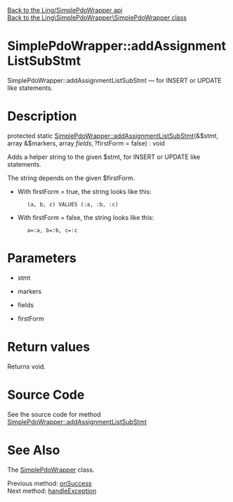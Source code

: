 [Back to the Ling/SimplePdoWrapper api](https://github.com/lingtalfi/SimplePdoWrapper/blob/master/doc/api/Ling/SimplePdoWrapper.md)<br>
[Back to the Ling\SimplePdoWrapper\SimplePdoWrapper class](https://github.com/lingtalfi/SimplePdoWrapper/blob/master/doc/api/Ling/SimplePdoWrapper/SimplePdoWrapper.md)


SimplePdoWrapper::addAssignmentListSubStmt
================



SimplePdoWrapper::addAssignmentListSubStmt — for INSERT or UPDATE like statements.




Description
================


protected static [SimplePdoWrapper::addAssignmentListSubStmt](https://github.com/lingtalfi/SimplePdoWrapper/blob/master/doc/api/Ling/SimplePdoWrapper/SimplePdoWrapper/addAssignmentListSubStmt.md)(&$stmt, array &$markers, array $fields, ?$firstForm = false) : void




Adds a helper string to the given $stmt,
for INSERT or UPDATE like statements.

The string depends on the given $firstForm.


- With firstForm = true, the string looks like this:

         (a, b, c) VALUES (:a, :b, :c)


- With firstForm = false, the string looks like this:

         a=:a, b=:b, c=:c




Parameters
================


- stmt

    

- markers

    

- fields

    

- firstForm

    


Return values
================

Returns void.








Source Code
===========
See the source code for method [SimplePdoWrapper::addAssignmentListSubStmt](https://github.com/lingtalfi/SimplePdoWrapper/blob/master/SimplePdoWrapper.php#L542-L574)


See Also
================

The [SimplePdoWrapper](https://github.com/lingtalfi/SimplePdoWrapper/blob/master/doc/api/Ling/SimplePdoWrapper/SimplePdoWrapper.md) class.

Previous method: [onSuccess](https://github.com/lingtalfi/SimplePdoWrapper/blob/master/doc/api/Ling/SimplePdoWrapper/SimplePdoWrapper/onSuccess.md)<br>Next method: [handleException](https://github.com/lingtalfi/SimplePdoWrapper/blob/master/doc/api/Ling/SimplePdoWrapper/SimplePdoWrapper/handleException.md)<br>

